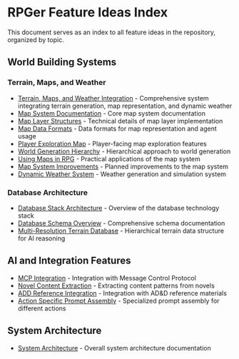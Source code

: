 # RPGer Feature Ideas Index

This document serves as an index to all feature ideas in the repository, organized by topic.

## World Building Systems

### Terrain, Maps, and Weather
- [Terrain, Maps, and Weather Integration](maps/terrain-maps-weather-integration.md) - Comprehensive system integrating terrain generation, map representation, and dynamic weather
- [Map System Documentation](maps/map-system-documentation.md) - Core map system documentation
- [Map Layer Structures](maps/map-layer-structures.md) - Technical details of map layer implementation
- [Map Data Formats](maps/map-data-formats.md) - Data formats for map representation and agent usage
- [Player Exploration Map](maps/player-exploration-map.md) - Player-facing map exploration features
- [World Generation Hierarchy](maps/world-generation-hierarchy.md) - Hierarchical approach to world generation
- [Using Maps in RPG](maps/using-maps-in-rpg.md) - Practical applications of the map system
- [Map System Improvements](maps/map-system-improvements.md) - Planned improvements to the map system
- [Dynamic Weather System](weather/dynamic-weather-system.md) - Weather generation and simulation system

### Database Architecture
- [Database Stack Architecture](database/database-stack-architecture.md) - Overview of the database technology stack
- [Database Schema Overview](database/database-schema-overview.md) - Comprehensive schema documentation
- [Multi-Resolution Terrain Database](database/multi-resolution-terrain-database.md) - Hierarchical terrain data structure for AI reasoning

## AI and Integration Features
- [MCP Integration](ai_integration/mcp-integration.md) - Integration with Message Control Protocol
- [Novel Content Extraction](ai_integration/novel-content-extraction.md) - Extracting content patterns from novels
- [ADD Reference Integration](ai_integration/add-reference-integration.md) - Integration with AD&D reference materials
- [Action Specific Prompt Assembly](ai_integration/action-specific-prompt-assembly.md) - Specialized prompt assembly for different actions

## System Architecture
- [System Architecture](system/system-architecture.md) - Overall system architecture documentation